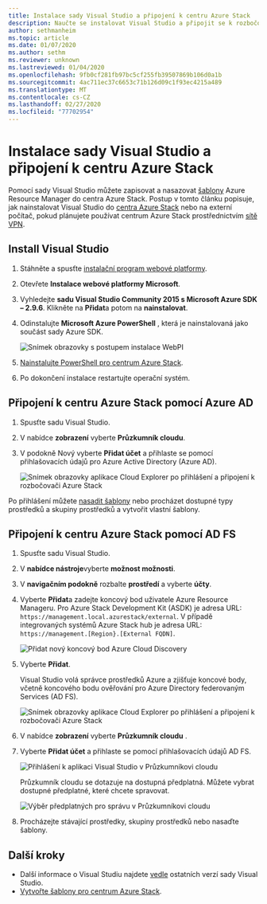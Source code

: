 ```yaml
---
title: Instalace sady Visual Studio a připojení k centru Azure Stack
description: Naučte se instalovat Visual Studio a připojit se k rozbočovači Azure Stack.
author: sethmanheim
ms.topic: article
ms.date: 01/07/2020
ms.author: sethm
ms.reviewer: unknown
ms.lastreviewed: 01/04/2020
ms.openlocfilehash: 9fb0cf281fb97bc5cf255fb39507869b106d0a1b
ms.sourcegitcommit: 4ac711ec37c6653c71b126d09c1f93ec4215a489
ms.translationtype: MT
ms.contentlocale: cs-CZ
ms.lasthandoff: 02/27/2020
ms.locfileid: "77702954"
---
```

# <a name="install-visual-studio-and-connect-to-azure-stack-hub"></a>Instalace sady Visual Studio a připojení k centru Azure Stack

Pomocí sady Visual Studio můžete zapisovat a nasazovat [šablony](azure-stack-arm-templates.md) Azure Resource Manager do centra Azure Stack. Postup v tomto článku popisuje, jak nainstalovat Visual Studio do [centra Azure Stack](../asdk/asdk-connect.md#connect-to-azure-stack-using-rdp) nebo na externí počítač, pokud plánujete používat centrum Azure Stack prostřednictvím [sítě VPN](../asdk/asdk-connect.md#connect-to-azure-stack-using-vpn).

## <a name="install-visual-studio"></a>Install Visual Studio

1. Stáhněte a spusťte [instalační program webové platformy](https://www.microsoft.com/web/downloads/platform.aspx).  

2. Otevřete **Instalace webové platformy Microsoft**.

3. Vyhledejte **sadu Visual Studio Community 2015 s Microsoft Azure SDK – 2.9.6**. Klikněte na **Přidat**a potom na **nainstalovat**.

4. Odinstalujte **Microsoft Azure PowerShell** , která je nainstalovaná jako součást sady Azure SDK.

    ![Snímek obrazovky s postupem instalace WebPI](./media/azure-stack-install-visual-studio/image1.png)

5. [Nainstalujte PowerShell pro centrum Azure Stack](../operator/azure-stack-powershell-install.md).

6. Po dokončení instalace restartujte operační systém.

## <a name="connect-to-azure-stack-hub-with-azure-ad"></a>Připojení k centru Azure Stack pomocí Azure AD

1. Spusťte sadu Visual Studio.

2. V nabídce **zobrazení** vyberte **Průzkumník cloudu**.

3. V podokně Nový vyberte **Přidat účet** a přihlaste se pomocí přihlašovacích údajů pro Azure Active Directory (Azure AD).  

    ![Snímek obrazovky aplikace Cloud Explorer po přihlášení a připojení k rozbočovači Azure Stack](./media/azure-stack-install-visual-studio/image2.png)

Po přihlášení můžete [nasadit šablony](azure-stack-deploy-template-visual-studio.md) nebo procházet dostupné typy prostředků a skupiny prostředků a vytvořit vlastní šablony.  

## <a name="connect-to-azure-stack-hub-with-ad-fs"></a>Připojení k centru Azure Stack pomocí AD FS

1. Spusťte sadu Visual Studio.

2. V **nabídce nástroje**vyberte **možnost možnosti**.

3. V **navigačním podokně** rozbalte **prostředí** a vyberte **účty**.

4. Vyberte **Přidat**a zadejte koncový bod uživatele Azure Resource Manageru. Pro Azure Stack Development Kit (ASDK) je adresa URL: `https://management.local.azurestack/external`.  V případě integrovaných systémů Azure Stack hub je adresa URL: `https://management.[Region}.[External FQDN]`.

    ![Přidat nový koncový bod Azure Cloud Discovery](./media/azure-stack-install-visual-studio/image5.png)

5. Vyberte **Přidat**.  

    Visual Studio volá správce prostředků Azure a zjišťuje koncové body, včetně koncového bodu ověřování pro Azure Directory federovaným Services (AD FS).

    ![Snímek obrazovky aplikace Cloud Explorer po přihlášení a připojení k rozbočovači Azure Stack](./media/azure-stack-install-visual-studio/image6.png)

6. V nabídce **zobrazení** vyberte **Průzkumník cloudu** .

7. Vyberte **Přidat účet** a přihlaste se pomocí přihlašovacích údajů AD FS.  

    ![Přihlášení k aplikaci Visual Studio v Průzkumníkovi cloudu](./media/azure-stack-install-visual-studio/image7.png)

    Průzkumník cloudu se dotazuje na dostupná předplatná. Můžete vybrat dostupné předplatné, které chcete spravovat.

    ![Výběr předplatných pro správu v Průzkumníkovi cloudu](./media/azure-stack-install-visual-studio/image8.png)

8. Procházejte stávající prostředky, skupiny prostředků nebo nasaďte šablony.

## <a name="next-steps"></a>Další kroky

- Další informace o Visual Studiu najdete [vedle](/visualstudio/install/install-visual-studio-versions-side-by-side) ostatních verzí sady Visual Studio.
- [Vytvořte šablony pro centrum Azure Stack](azure-stack-develop-templates.md).
